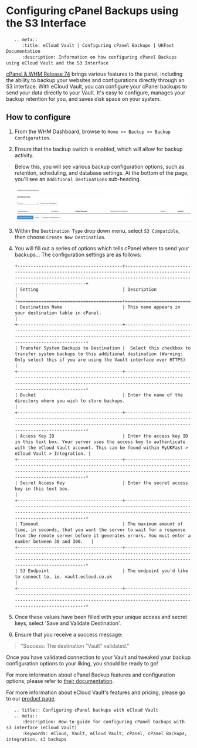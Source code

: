 # Configuring cPanel Backups using the S3 Interface

```eval_rst
   .. meta::
      :title: eCloud Vault | Configuring cPanel Backups | UKFast Documentation
      :description: Information on how configuring cPanel Backups using eCloud Vault and the S3 Interface

```

[cPanel & WHM Release 74](https://documentation.cpanel.net/display/74Docs/74+Release+Notes#id-74ReleaseNotes-NewS3%E2%84%A2CompatibledestinationtypeinWHM'sBackupConfigurationinterface) brings various features to the panel, including the ability to backup your websites and configurations directly through an S3 interface. With eCloud Vault, you can configure your cPanel backups to send your data directly to your Vault. It's easy to configure, manages your backup retention for you, and saves disk space on your system.

## How to configure

1. From the WHM Dashboard, browse to `Home >> Backup >> Backup Configuration`.

2. Ensure that the backup switch is enabled, which will allow for backup activity.

    Below this, you will see various backup configuration options, such as retention, scheduling, and database settings. At the bottom of the page, you'll see an `Additional Destinations` sub-heading.

    ![additionaldest](../files/additionaldest.png)

3. Within the `Destination Type` drop down menu, select `S3 Compatible`, then choose `Create New Destination`.

4. You will fill out a series of options which tells cPanel where to send your backups... The configuration settings are as follows:

    ```eval_rst
    +----------------------------------------+------------------------------------------------------------------------------------------------------------------------------------------------------------------------------------------+
    | Setting                                | Description                                                                                                                                                                              |
    +========================================+==========================================================================================================================================================================================+
    | Destination Name                       | This name appears in your destination table in cPanel.                                                                                                                                   |
    +----------------------------------------+------------------------------------------------------------------------------------------------------------------------------------------------------------------------------------------+
    | Transfer System Backups to Destination |  Select this checkbox to transfer system backups to this additional destination (Warning: Only select this if you are using the Vault interface over HTTPS)                              |
    +----------------------------------------+------------------------------------------------------------------------------------------------------------------------------------------------------------------------------------------+
    | Bucket                                 | Enter the name of the directory where you wish to store backups.                                                                                                                         |
    +----------------------------------------+------------------------------------------------------------------------------------------------------------------------------------------------------------------------------------------+
    | Access Key ID                          | Enter the access key ID in this text box. Your server uses the access key to authenticate with the eCloud Vault account. This can be found within MyUKFast > eCloud Vault > Integration. |
    +----------------------------------------+------------------------------------------------------------------------------------------------------------------------------------------------------------------------------------------+
    | Secret Access Key                      | Enter the secret access key in this text box.                                                                                                                                            |
    +----------------------------------------+------------------------------------------------------------------------------------------------------------------------------------------------------------------------------------------+
    | Timeout                                | The maximum amount of time, in seconds, that you want the server to wait for a response from the remote server before it generates errors. You must enter a number between 30 and 300.   |
    +----------------------------------------+------------------------------------------------------------------------------------------------------------------------------------------------------------------------------------------+
    | S3 Endpoint                            | The endpoint you'd like to connect to, ie. vault.ecloud.co.uk                                                                                                                            |
    +----------------------------------------+------------------------------------------------------------------------------------------------------------------------------------------------------------------------------------------+
    ```

5. Once these values have been filled with your unique access and secret keys, select 'Save and Validate Destination'.

6. Ensure that you receive a success message:

>  "Success: The destination “Vault” validated."

Once you have validated connection to your Vault and tweaked your backup configuration options to your liking, you should be ready to go!

For more information about cPanel Backup features and configuration options, please refer to [their documentation](https://documentation.cpanel.net/display/74Docs/Backup+Configuration#BackupConfiguration-Overview).

For more information about eCloud Vault's features and pricing, please go to our [product page](https://www.ukfast.co.uk/ecloud-vault.html).

```eval_rst
   .. title:: Configuring cPanel backups with eCloud Vault
   .. meta::
      :description: How-to guide for configuring cPanel backups with s3 interface (eCloud Vault)
      :keywords: eCloud, Vault, eCloud Vault, cPanel, cPanel Backups, integration, s3 backups
```

